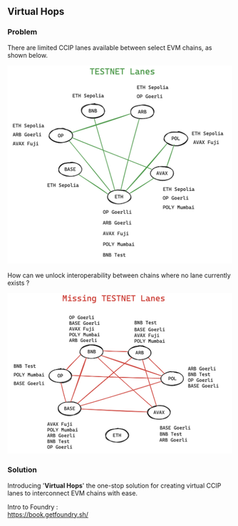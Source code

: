 ## Virtual Hops

### Problem
There are limited CCIP lanes available between select EVM chains, as shown below.   

![Testnet Lanes](img/Testnet%20Lanes.png)

How can we unlock interoperability between chains where no lane currently exists ?

![Missing Testnet Lanes](img/Missing%20Testnet%20Lanes.png)

### Solution
Introducing '**Virtual Hops**' the one-stop solution for creating virtual CCIP lanes to interconnect EVM chains with ease.

Intro to Foundry :  
https://book.getfoundry.sh/